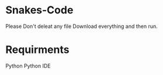 # Snakes-Code
Please Don't deleat any file
Download everything and then run.

# Requirments
Python
Python IDE
